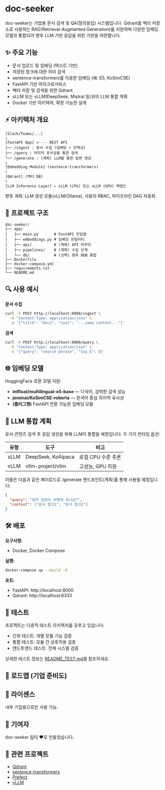 # doc-seeker

doc-seeker는 기업용 문서 검색 및 QA(질의응답) 시스템입니다. Qdrant를 벡터 저장소로 사용하는 RAG(Retrieval-Augmented Generation)를 지원하며 다양한 임베딩 모델과 통합되어 향후 LLM 기반 응답을 위한 기반을 마련합니다.

## ✨ 주요 기능

- 문서 업로드 및 임베딩 (텍스트 기반)
- 저장된 청크에 대한 의미 검색
- sentence-transformers를 이용한 임베딩 (예: E5, KoSimCSE)
- FastAPI 기반 마이크로서비스
- 벡터 저장 및 검색을 위한 Qdrant
- sLLM 또는 vLLM(DeepSeek, Mistral 등)과의 LLM 통합 계획
- Docker 기반 아키텍처, 확장 가능한 설계

## ⚡ 아키텍처 개요

```
[Slack/Teams/...]
↓
[FastAPI App] <---- REST API
├── /ingest : 문서 수집 (임베딩 + 인덱싱)
├── /query : 의미적 유사성을 통한 검색
└── /generate : (계획) LLM을 통한 답변 생성
↓
[Embedding Module] (sentence-transformers)
↓
[Qdrant] (벡터 DB)
↓
[LLM Inference Layer] ← sLLM (CPU) 또는 vLLM (GPU) 백엔드
```

향후 계획: LLM 생성 모듈(vLLM/Ollama), 사용자 RBAC, 파이프라인 DAG 자동화.

## 📂 프로젝트 구조

```
doc-seeker/
├── app/
│   ├── main.py       # FastAPI 진입점
│   ├── embeddings.py # 임베딩 유틸리티
│   ├── api/          # (계획) API 라우터
│   ├── pipelines/    # (계획) 수집 단계
│   └── db/           # (선택) 향후 RDB 통합
├── Dockerfile
├── docker-compose.yml
├── requirements.txt
└── README.md
```

## 🔍 사용 예시

**문서 수집**

```bash
curl -X POST http://localhost:8000/ingest \
  -H "Content-Type: application/json" \
  -d '{"title": "Doc1", "text": "...some content..."}'
```

**검색**

```bash
curl -X POST http://localhost:8000/query \
  -H "Content-Type: application/json" \
  -d '{"query": "search phrase", "top_k": 5}'
```

## 🌐 임베딩 모델

HuggingFace 호환 모델 지원:

- **intfloat/multilingual-e5-base** — 다국어, 강력한 검색 성능
- **jominai/KoSimCSE-roberta** — 한국어 중심 의미적 유사성
- **(플러그형)** FastAPI 전환 가능한 임베딩 모듈

## 🧠 LLM 통합 계획

유사 콘텐츠 검색 후 응답 생성을 위해 LLM이 통합될 예정입니다. 두 가지 런타임 옵션:

| 유형 | 도구               | 비고               |
| ---- | ------------------ | ------------------ |
| sLLM | DeepSeek, KoAlpaca | 로컬 CPU 수준 추론 |
| vLLM | vllm-project/vllm  | 고성능, GPU 지원   |

이들은 다음과 같은 페이로드로 /generate 엔드포인트(계획)를 통해 사용될 예정입니다:

```json
{
  "query": "업무 일정이 어떻게 되나요?",
  "context": ["문서 청크1", "문서 청크2"]
}
```

## 🛠 배포

**요구사항:**

- Docker, Docker Compose

**실행:**

```bash
docker-compose up --build -d
```

**포트:**

- FastAPI: http://localhost:8000
- Qdrant: http://localhost:6333

## 🧪 테스트

프로젝트는 다층적 테스트 아키텍처를 갖추고 있습니다:

- 단위 테스트: 개별 모듈 기능 검증
- 통합 테스트: 모듈 간 상호작용 검증
- 엔드투엔드 테스트: 전체 시스템 검증

상세한 테스트 정보는 [README_TEST.md](README_TEST.md)를 참조하세요.

## 🌟 로드맵 (기업 준비도)

## 🚫 라이센스

내부 기업용으로만 사용 가능.

## 🙏 기여자

doc-seeker 팀이 ❤️로 만들었습니다.

## 🔗 관련 프로젝트

- [Qdrant](https://qdrant.tech/)
- [sentence-transformers](https://www.sbert.net/)
- [Prefect](https://www.prefect.io/)
- [vLLM](https://github.com/vllm-project/vllm)

